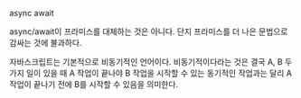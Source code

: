 async await

async/await이 프라미스를 대체하는 것은 아니다. 단지 프라미스를 더 나은 문법으로 감싸는 것에 불과하다.

자바스크립트는 기본적으로 비동기적인 언어이다. 비동기적이다라는 것은 결국 A, B 두 가지 일이 있을 때 A 작업이 끝나야 B 작업을 시작할 수 있는 동기적인 작업과는 달리 A 작업이 끝나기 전에 B를 시작할 수 있음을 의미한다. 